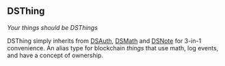 <h2>DSThing
  <small class="text-muted">
    <a href="https://github.com/dapphub/ds-thing"><span class="fa fa-github"></span></a>
  </small>
</h2>

_Your things should be DSThings_
  
DSThing simply inherits from [DSAuth](https://dapp.tools/dappsys/ds-auth.html), 
[DSMath](https://dapp.tools/dappsys/ds-math.html) and 
[DSNote](https://dapp.tools/dappsys/ds-note.html) for 3-in-1 convenience. An 
alias type for blockchain _things_ that use math, log events, and have a concept 
of ownership.
